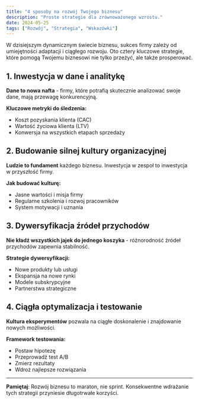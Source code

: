 ```yaml
---
title: "4 sposoby na rozwój Twojego biznesu"
description: "Proste strategie dla zrównoważonego wzrostu."
date: 2024-05-25
tags: ["Rozwój", "Strategia", "Wskazówki"]
---
```

W dzisiejszym dynamicznym świecie biznesu, sukces firmy zależy od umiejętności adaptacji i ciągłego rozwoju. Oto cztery kluczowe strategie, które pomogą Twojemu biznesowi nie tylko przeżyć, ale także prosperować.

## 1. Inwestycja w dane i analitykę

**Dane to nowa nafta** - firmy, które potrafią skutecznie analizować swoje dane, mają przewagę konkurencyjną.

**Kluczowe metryki do śledzenia:**
- Koszt pozyskania klienta (CAC)
- Wartość życiowa klienta (LTV)
- Konwersja na wszystkich etapach sprzedaży

## 2. Budowanie silnej kultury organizacyjnej

**Ludzie to fundament** każdego biznesu. Inwestycja w zespoł to inwestycja w przyszłość firmy.

**Jak budować kulturę:**
- Jasne wartości i misja firmy
- Regularne szkolenia i rozwoj pracowników
- System motywacji i uznania

## 3. Dywersyfikacja źródeł przychodów

**Nie kładź wszystkich jajek do jednego koszyka** - różnorodność źródeł przychodów zapewnia stabilność.

**Strategie dywersyfikacji:**
- Nowe produkty lub usługi
- Ekspansja na nowe rynki
- Modele subskrypcyjne
- Partnerstwa strategiczne

## 4. Ciągła optymalizacja i testowanie

**Kultura eksperymentów** pozwala na ciągłe doskonalenie i znajdowanie nowych możliwości.

**Framework testowania:**
- Postaw hipotezę
- Przeprowadź test A/B
- Zmierz rezultaty
- Wdroż najlepsze rozwiązania

---

**Pamiętaj**: Rozwój biznesu to maraton, nie sprint. Konsekwentne wdrażanie tych strategii przyniesie długotrwałe korzyści.
